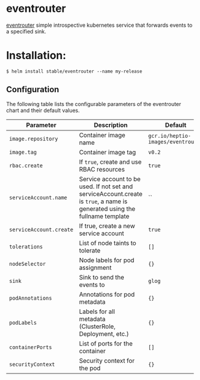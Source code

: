 # eventrouter

[eventrouter](https://github.com/heptiolabs/eventrouter) simple introspective kubernetes service that forwards events to a specified sink.


# Installation:

```console
$ helm install stable/eventrouter --name my-release
```

## Configuration

The following table lists the configurable parameters of the eventrouter chart and their default values.

|        Parameter        |                                                         Description                                                         |              Default               |
| ----------------------- | --------------------------------------------------------------------------------------------------------------------------- | ---------------------------------- |
| `image.repository`      | Container image name                                                                                                        | `gcr.io/heptio-images/eventrouter` |
| `image.tag    `         | Container image tag                                                                                                         | `v0.2`                             |
| `rbac.create`           | If `true`, create and use RBAC resources                                                                                    | `true`                             |
| `serviceAccount.name`   | Service account to be used. If not set and serviceAccount.create is `true`, a name is generated using the fullname template | ``                                 |
| `serviceAccount.create` | If true, create a new service account                                                                                       | `true`                             |
| `tolerations`           | List of node taints to tolerate                                                                                             | `[]`                               |
| `nodeSelector`          | Node labels for pod assignment                                                                                              | `{}`                               |
| `sink`                  | Sink to send the events to                                                                                                  | `glog`                             |
| `podAnnotations`        | Annotations for pod metadata                                                                                                | `{}`                               |
| `podLabels`             | Labels for all metadata (ClusterRole, Deployment, etc.)                                                                     | `{}`                               |
| `containerPorts`        | List of ports for the container                                                                                             | `[]`                               |
| `securityContext`       | Security context for the pod                                                                                                | `{}`                               |
